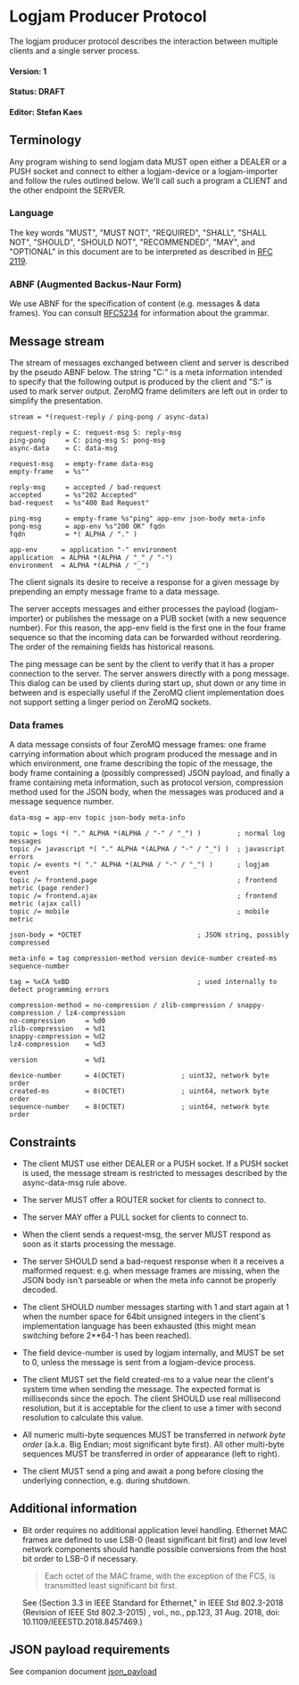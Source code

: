 # Logjam Producer Protocol

The logjam producer protocol describes the interaction between
multiple clients and a single server process.

#### Version: 1
#### Status: DRAFT
#### Editor: Stefan Kaes

## Terminology

Any program wishing to send logjam data MUST open either a DEALER or a
PUSH socket and connect to either a logjam-device or a logjam-importer
and follow the rules outlined below. We'll call such a program a
CLIENT and the other endpoint the SERVER.

### Language

The key words "MUST", "MUST NOT", "REQUIRED", "SHALL", "SHALL NOT",
"SHOULD", "SHOULD NOT", "RECOMMENDED", "MAY", and "OPTIONAL" in this
document are to be interpreted as described in
[RFC 2119](https://tools.ietf.org/html/rfc2119).

### ABNF (Augmented Backus-Naur Form)

We use ABNF for the specification of content (e.g. messages & data frames).
You can consult [RFC5234][abnf] for information about the grammar.

[abnf]: https://tools.ietf.org/html/rfc5234

## Message stream

The stream of messages exchanged between client and server is
described by the pseudo ABNF below. The string "C:" is a meta
information intended to specify that the following output is produced
by the client and "S:" is used to mark server output. ZeroMQ frame
delimiters are left out in order to simplify the presentation.

```abnf
stream = *(request-reply / ping-pong / async-data)

request-reply = C: request-msg S: reply-msg
ping-pong     = C: ping-msg S: pong-msg
async-data    = C: data-msg

request-msg   = empty-frame data-msg
empty-frame   = %s""

reply-msg     = accepted / bad-request
accepted      = %s"202 Accepted"
bad-request   = %s"400 Bad Request"

ping-msg      = empty-frame %s"ping" app-env json-body meta-info
pong-msg      = app-env %s"200 OK" fqdn
fqdn          = *( ALPHA / "." )

app-env      = application "-" environment
application  = ALPHA *(ALPHA / "_" / "-")
environment  = ALPHA *(ALPHA / "_")
```

The client signals its desire to receive a response for a given
message by prepending an empty message frame to a data message.

The server accepts messages and either processes the payload
(logjam-importer) or publishes the message on a PUB socket (with a new
sequence number). For this reason, the app-env field is the first one
in the four frame sequence so that the incoming data can be forwarded
without reordering. The order of the remaining fields has historical
reasons.

The ping message can be sent by the client to verify that it has a
proper connection to the server. The server answers directly with a
pong message. This dialog can be used by clients during start up, shut
down or any time in between and is especially useful if the ZeroMQ
client implementation does not support setting a linger period on
ZeroMQ sockets.


### Data frames

A data message consists of four ZeroMQ message frames: one frame
carrying information about which program produced the message and in
which environment, one frame describing the topic of the message, the
body frame containing a (possibly compressed) JSON payload, and
finally a frame containing meta information, such as protocol version,
compression method used for the JSON body, when the messages was
produced and a message sequence number.

```abnf
data-msg = app-env topic json-body meta-info

topic = logs *( "." ALPHA *(ALPHA / "-" / "_") )         ; normal log messages
topic /= javascript *( "." ALPHA *(ALPHA / "-" / "_") )  ; javascript errors
topic /= events *( "." ALPHA *(ALPHA / "-" / "_") )      ; logjam event
topic /= frontend.page                                   ; frontend metric (page render)
topic /= frontend.ajax                                   ; frontend metric (ajax call)
topic /= mobile                                          ; mobile metric

json-body = *OCTET                             ; JSON string, possibly compressed

meta-info = tag compression-method version device-number created-ms sequence-number

tag = %xCA %xBD                                ; used internally to detect programming errors

compression-method = no-compression / zlib-compression / snappy-compression / lz4-compression
no-compression     = %d0
zlib-compression   = %d1
snappy-compression = %d2
lz4-compression    = %d3

version            = %d1

device-number      = 4(OCTET)              ; uint32, network byte order
created-ms         = 8(OCTET)              ; uint64, network byte order
sequence-number    = 8(OCTET)              ; uint64, network byte order
```

## Constraints

* The client MUST use either DEALER or a PUSH socket. If a PUSH socket
  is used, the message stream is restricted to messages described by
  the async-data-msg rule above.

* The server MUST offer a ROUTER socket for clients to connect to.

* The server MAY offer a PULL socket for clients to connect to.

* When the client sends a request-msg, the server MUST respond as soon
  as it starts processing the message.

* The server SHOULD send a bad-request response when it a receives a
  malformed request: e.g. when message frames are missing, when the
  JSON body isn't parseable or when the meta info cannot be properly
  decoded.

* The client SHOULD number messages starting with 1 and start again at 1
  when the number space for 64bit unsigned integers in the client's
  implementation language has been exhausted (this might mean switching
  before 2**64-1 has been reached).

* The field device-number is used by logjam internally, and MUST be
  set to 0, unless the message is sent from a logjam-device process.

* The client MUST set the field created-ms to a value near the
  client's system time when sending the message. The expected format
  is milliseconds since the epoch. The client SHOULD use real
  millisecond resolution, but it is acceptable for the client to use a
  timer with second resolution to calculate this value.

* All numeric multi-byte sequences MUST be transferred in *network byte order*
  (a.k.a. Big Endian; most significant byte first). All other multi-byte
  sequences MUST be transferred in order of appearance (left to right).

* The client MUST send a ping and await a pong before closing the underlying
  connection, e.g. during shutdown.

## Additional information

* Bit order requires no additional application level handling. Ethernet MAC frames
  are defined to use LSB-0 (least significant bit first) and low level network
  components should handle possible conversions from the host bit order to LSB-0
  if necessary.

  > Each octet of the MAC frame, with the exception of the FCS, is transmitted least significant bit first.

  See (Section 3.3 in IEEE Standard for Ethernet," in IEEE Std 802.3-2018
  (Revision of IEEE Std 802.3-2015) , vol., no., pp.123, 31 Aug. 2018, doi:
  10.1109/IEEESTD.2018.8457469.)

## JSON payload requirements

See companion document [json_payload](json_payload.md)
